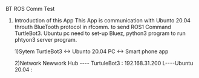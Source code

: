 BT ROS Comm Test

1. Introduction of this App
   This App is communication with Ubunto 20.04 throuth BlueTooth protocol in rfcomm. to send ROS1 Command TurtleBot3.
   Ubuntu pc need to set-up Bluez, python3 program to run phtyon3 server program.

   1)Sytem
   TurtleBot3  <-> Ubunto 20.04 PC  <->  Smart phone app

   2)Network
    Newwork Hub  ---- TurtuleBot3 : 192.168.31.200
                 L----Ubuntu 20.04 : 



   
